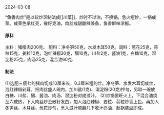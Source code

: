 2024-03-08

“鱼香肉丝”是以软炒烹制法成[[川菜]]，炒时不过油，不换锅，急火短妙，一锅成莱。成莱色承红亮，散籽克油，肉丝成甜酸辣兼备，鱼香鲜味浓郁。
#### **原料**
主料：猪瘦肉200克。
配料：净冬笋50克，水发木耳50克。调料：葱花25克，蒜粒15克，姜粒10克，泡红辣椒20克，醋10克，川盐2克，酱油1克，白糖10克，湿淀粉25克，肉汤25克，混合油60克.
#### **制法**
(1)选肥三瘦七的猪肉切成10厘米长，0.3厘米粗的丝。净冬笋、水发木耳切成丝，泡红辣椒剁茸，把肉丝盛人碗内，加川盐(1克)、湿淀粉(20克)拌匀，另取一碗放白糖、川盐、醋、酱油、肉汤、湿淀粉对成滋汁。
(2)炒锅置旺火上，下混合油烧至六成热，下入肉丝炒至散籽发白，加人泡红辣椒、姜粒、蒜粒炒香上色，再加人冬笋丝、木耳丝、葱花炒匀，烹入滋汁顺翻几下收汁亮油，起锅装盘即成。
